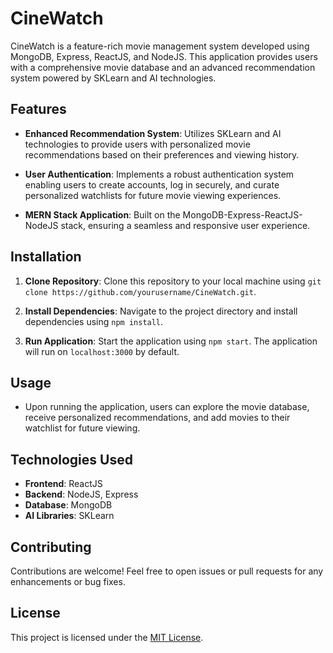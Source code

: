 # CineWatch

CineWatch is a feature-rich movie management system developed using MongoDB, Express, ReactJS, and NodeJS. This application provides users with a comprehensive movie database and an advanced recommendation system powered by SKLearn and AI technologies.

## Features

- **Enhanced Recommendation System**: Utilizes SKLearn and AI technologies to provide users with personalized movie recommendations based on their preferences and viewing history.
  
- **User Authentication**: Implements a robust authentication system enabling users to create accounts, log in securely, and curate personalized watchlists for future movie viewing experiences.
  
- **MERN Stack Application**: Built on the MongoDB-Express-ReactJS-NodeJS stack, ensuring a seamless and responsive user experience.

## Installation

1. **Clone Repository**: Clone this repository to your local machine using `git clone https://github.com/yourusername/CineWatch.git`.

2. **Install Dependencies**: Navigate to the project directory and install dependencies using `npm install`.

3. **Run Application**: Start the application using `npm start`. The application will run on `localhost:3000` by default.

## Usage

- Upon running the application, users can explore the movie database, receive personalized recommendations, and add movies to their watchlist for future viewing.

## Technologies Used

- **Frontend**: ReactJS
- **Backend**: NodeJS, Express
- **Database**: MongoDB
- **AI Libraries**: SKLearn

## Contributing

Contributions are welcome! Feel free to open issues or pull requests for any enhancements or bug fixes.

## License

This project is licensed under the [MIT License](LICENSE).
